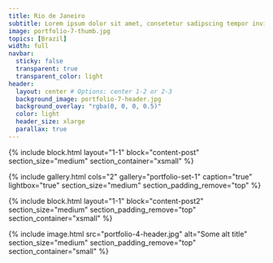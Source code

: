 ```yaml
---
title: Rio de Janeiro
subtitle: Lorem ipsum dolor sit amet, consetetur sadipscing tempor invidunt ut labore et dolore magna aliquyam erat, sed diam voluptua.
image: portfolio-7-thumb.jpg
topics: [Brazil]
width: full
navbar:
  sticky: false
  transparent: true
  transparent_color: light
header:
  layout: center # Options: center 1-2 or 2-3
  background_image: portfolio-7-header.jpg
  background_overlay: "rgba(0, 0, 0, 0.5)"
  color: light
  header_size: xlarge
  parallax: true
---
```


{% include block.html 
	layout="1-1"
  block="content-post"
  section_size="medium"
  section_container="xsmall"
%}

{% include gallery.html 
	cols="2"
	gallery="portfolio-set-1"
	caption="true"
	lightbox="true"
  section_size="medium"
  section_padding_remove="top"
%}

{% include block.html 
	layout="1-1"
  block="content-post2"
  section_size="medium"
  section_padding_remove="top"
  section_container="xsmall"
%}

{% include image.html 
	src="portfolio-4-header.jpg"
  alt="Some alt title"
  section_size="medium"
  section_padding_remove="top"
  section_container="small"
%}